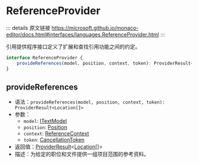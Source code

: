 # ReferenceProvider

<backTop />
        
::: details 原文链接
https://microsoft.github.io/monaco-editor/docs.html#interfaces/languages.ReferenceProvider.html
:::

引用提供程序接口定义了扩展和查找引用功能之间的约定。

```ts
interface ReferenceProvider {
    provideReferences(model, position, context, token): ProviderResult<Location[]>;
}
```

## provideReferences
- 语法：`provideReferences(model, position, context, token): ProviderResult<Location[]>`
- 参数：
  - `model`: [ITextModel](/api/editor/ITextModel.md)
  - `position`: [Position](/api/Position.md)
  - `context`: [ReferenceContext](/api/languages/ReferenceContext.md)
  - `token`: [CancellationToken](/api/CancellationToken.md)
- 返回值：[ProviderResult](/api/languages/ProviderResult.md)<[Location](/api/languages/Location.md)[]>
- 描述：为给定的职位和文件提供一组项目范围的参考资料。